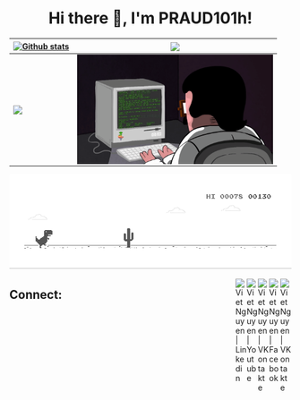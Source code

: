 <h1 align="center">Hi there 👋, I'm PRAUD101h! </h1>

| <a href="https://github.com/viet-z00" target="_parent"><img align="center" src="https://github-readme-stats.vercel.app/api?username=viet-z00&show_icons=true&theme=vue-dark&hide_border=true&count_private=true" alt="Github stats" /></a> | <a href="https://github.com/viet-z00" target="_blank"><img align="center" src="https://github-readme-stats.vercel.app/api/top-langs/?username=viet-z00&layout=compact&theme=vue-dark&hide_border=true" /></a> |
| --- | --- |
| <a href="https://github.com/viet-z00" target="_blank"><img align="center" src="https://github-readme-streak-stats.herokuapp.com/?user=viet-z00&theme=vue-dark&hide_border=true&count_private=true" /></a> |<a href="https://github.com/viet-z00" target="_blank"><img align="center" alt="Coding" width="350px" src="https://github.com/viet-z00/viet-z00/blob/1f965a9c5c4816d71c409c85888ac4ba28bdc734/programming.gif" style="vertical-align:middle;margin:0px 0px"></a> |

[![](dino.gif)](https://github.com/viet-z00)

<a href="#" target="_blank">
  <img align="right" alt="Viet Nguyen | VKontakte" width="20px" src="https://upload.wikimedia.org/wikipedia/commons/thumb/e/e7/Instagram_logo_2016.svg/768px-Instagram_logo_2016.svg.png" /></a>
  
<a href="#" target="_blank">
  <img align="right" alt="Viet Nguyen | Facebook" width="20px" src="https://cdn.worldvectorlogo.com/logos/facebook-3-3.svg" /></a>
  
<a href="#" target="_blank">
  <img align="right" alt="Viet Nguyen | VKontakte" width="20px" src="https://upload.wikimedia.org/wikipedia/commons/2/21/VK.com-logo.svg" /></a>
  
<a href="#" target="_blank">
  <img align="right" alt="Viet Nguyen | Youtube" width="20px" src="https://upload.wikimedia.org/wikipedia/commons/thumb/a/a0/YouTube_social_red_circle_%282017%29.svg/480px-YouTube_social_red_circle_%282017%29.svg.png" /></a>
  
 <a href="#" target="_blank">
  <img align="right" alt="Viet Nguyen | Linkedin" width="20px" src="https://upload.wikimedia.org/wikipedia/commons/thumb/c/c9/Linkedin.svg/1200px-Linkedin.svg.png" /></a>
  
## Connect:
